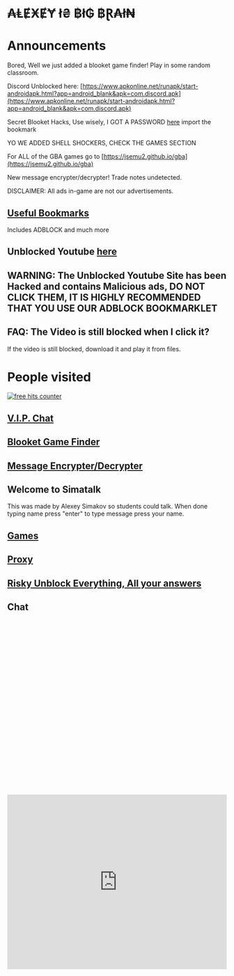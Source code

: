 # ₳ⱠɆӾɆɎ ł₴ ฿ł₲ ฿Ɽ₳ł₦

# Announcements
Bored, Well we just added a blooket game finder! Play in some random classroom.

Discord Unblocked here: [https://www.apkonline.net/runapk/start-androidapk.html?app=android_blank&apk=com.discord.apk](https://www.apkonline.net/runapk/start-androidapk.html?app=android_blank&apk=com.discord.apk)

Secret Blooket Hacks, Use wisely, I GOT A PASSWORD [here](https://jstrieb.github.io/link-lock/#eyJ2IjoiMC4wLjEiLCJlIjoiNWcyZUpwSkJBMWppdWs1Qk54aHVoNmhGaXk1SE1aQTN2ZkNmSTYrdGJ2V1RHVVdjb3FGQjhOUFA0U3VlZEhNSlcxd1VRQWEwZWU3dHdVRWZHRE4wNUNFLyIsImkiOiJPb1J6a2lLbFcyZTNLUkJMIn0=) import the bookmark

YO WE ADDED SHELL SHOCKERS, CHECK THE GAMES SECTION

For ALL of the GBA games go to [https://jsemu2.github.io/gba](https://jsemu2.github.io/gba)

New message encrypter/decrypter! Trade notes undetected.

DISCLAIMER: All ads in-game are not our advertisements.

## [Useful Bookmarks](https://simatalk.github.io/bookmarks)
Includes ADBLOCK and much more

## Unblocked Youtube [here](https://nghenhachay.net/)
## WARNING: The Unblocked Youtube Site has been Hacked and contains Malicious ads, DO NOT CLICK THEM, IT IS HIGHLY RECOMMENDED THAT YOU USE OUR ADBLOCK BOOKMARKLET
## FAQ: The Video is still blocked when I click it?
If the video is still blocked, download it and play it from files.

# People visited

<a href="https://www.freecounterstat.com" title="free hits counter"><img src="https://counter7.stat.ovh/private/freecounterstat.php?c=3dp2rbctty8umh8wbhkmjntwasf1cb2u" border="0" title="free hits counter" alt="free hits counter"></a> 

## [V.I.P. Chat](https://jstrieb.github.io/link-lock/#eyJ2IjoiMC4wLjEiLCJlIjoiQUZET2c2aE1POTVzZzN4eUJkOWF5V21RRlpEN2RUNjB0ZTVvNE93TEJlTlViUUZIRnd0VnpOQkZxVDh2SXlRZUdsN25oSjdBZmF1elFXTy9SWVd4bWJjQ2t3PT0iLCJpIjoiU2NwZkc0dUZ6VDVBTTZ1RSJ9)

## [Blooket Game Finder](https://simatalk.github.io/blooketgamefinder)

## [Message Encrypter/Decrypter](https://simatalk.github.io/decipher)

## Welcome to Simatalk
This was made by Alexey Simakov so students could talk. When done typing name press "enter"
to type message press your name.

## [Games](https://simatalk.github.io/games)

## [Proxy](https://simatalk.github.io/unblockedweb)

## [Risky Unblock Everything, All your answers](https://superuser.com/questions/811404/remove-enterprise-enrollment-from-chrome-os)

## Chat

<div id="tlkio" data-channel="student-talk" data-theme="theme--minimal" style="width:100%;height:400;"></div><script async src="http://tlk.io/embed.js" type="text/javascript"></script>

<iframe src="https://tlk.io/student-talk" width="100%" height="400" frameborder="0" scrolling="no"></iframe>
